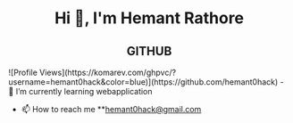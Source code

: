 <h1 align="center">Hi 👋, I'm Hemant Rathore</h1>
<h2 align="center"> GITHUB </h2>
![Profile Views](https://komarev.com/ghpvc/?username=hemant0hack&color=blue)](https://github.com/hemant0hack)
- 🌱 I’m currently learning webapplication


- 📫 How to reach me **hemant0hack@gmail.com
